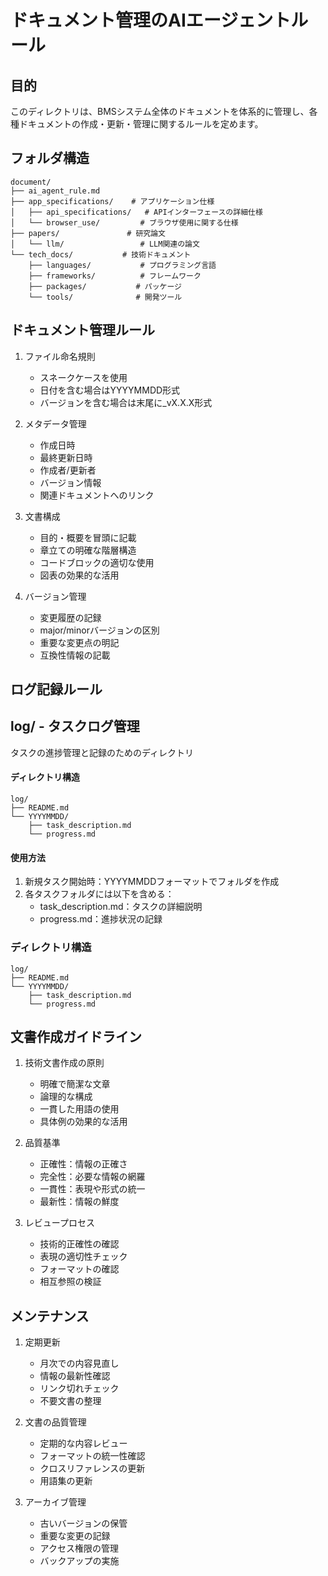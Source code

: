 # ドキュメント管理のAIエージェントルール

## 目的
このディレクトリは、BMSシステム全体のドキュメントを体系的に管理し、各種ドキュメントの作成・更新・管理に関するルールを定めます。

## フォルダ構造
```
document/
├── ai_agent_rule.md
├── app_specifications/    # アプリケーション仕様
│   ├── api_specifications/   # APIインターフェースの詳細仕様
│   └── browser_use/         # ブラウザ使用に関する仕様
├── papers/               # 研究論文
│   └── llm/                 # LLM関連の論文
└── tech_docs/           # 技術ドキュメント
    ├── languages/           # プログラミング言語
    ├── frameworks/          # フレームワーク
    ├── packages/           # パッケージ
    └── tools/              # 開発ツール
```

## ドキュメント管理ルール

1. ファイル命名規則
   - スネークケースを使用
   - 日付を含む場合はYYYYMMDD形式
   - バージョンを含む場合は末尾に_vX.X.X形式

2. メタデータ管理
   - 作成日時
   - 最終更新日時
   - 作成者/更新者
   - バージョン情報
   - 関連ドキュメントへのリンク

3. 文書構成
   - 目的・概要を冒頭に記載
   - 章立ての明確な階層構造
   - コードブロックの適切な使用
   - 図表の効果的な活用

4. バージョン管理
   - 変更履歴の記録
   - major/minorバージョンの区別
   - 重要な変更点の明記
   - 互換性情報の記載

## ログ記録ルール

## log/ - タスクログ管理
タスクの進捗管理と記録のためのディレクトリ

#### ディレクトリ構造
```
log/
├── README.md
└── YYYYMMDD/
    ├── task_description.md
    └── progress.md
```

#### 使用方法
1. 新規タスク開始時：YYYYMMDDフォーマットでフォルダを作成
2. 各タスクフォルダには以下を含める：
   - task_description.md：タスクの詳細説明
   - progress.md：進捗状況の記録

### ディレクトリ構造
```
log/
├── README.md
└── YYYYMMDD/
    ├── task_description.md
    └── progress.md
```

## 文書作成ガイドライン

1. 技術文書作成の原則
   - 明確で簡潔な文章
   - 論理的な構成
   - 一貫した用語の使用
   - 具体例の効果的な活用

2. 品質基準
   - 正確性：情報の正確さ
   - 完全性：必要な情報の網羅
   - 一貫性：表現や形式の統一
   - 最新性：情報の鮮度

3. レビュープロセス
   - 技術的正確性の確認
   - 表現の適切性チェック
   - フォーマットの確認
   - 相互参照の検証

## メンテナンス

1. 定期更新
   - 月次での内容見直し
   - 情報の最新性確認
   - リンク切れチェック
   - 不要文書の整理

2. 文書の品質管理
   - 定期的な内容レビュー
   - フォーマットの統一性確認
   - クロスリファレンスの更新
   - 用語集の更新

3. アーカイブ管理
   - 古いバージョンの保管
   - 重要な変更の記録
   - アクセス権限の管理
   - バックアップの実施